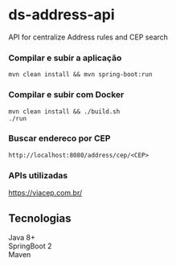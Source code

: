 # ds-address-api
API for centralize Address rules and CEP search 

### Compilar e subir a aplicação
`mvn clean install && mvn spring-boot:run`

### Compilar e subir com Docker
`mvn clean install && ./build.sh` <br>
`./run`

### Buscar endereco por CEP
`http://localhost:8080/address/cep/<CEP>`

### APIs utilizadas
https://viacep.com.br/

## Tecnologias
Java 8+ <br>
SpringBoot 2<br>
Maven<br>
